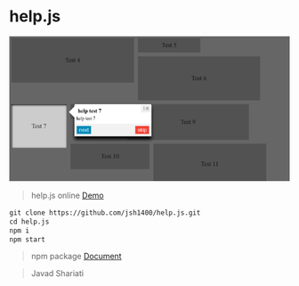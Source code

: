 # help.js

![help.js](https://raw.githubusercontent.com/jsh1400/help.js/master/docs/help.js.png)

>help.js online [Demo](https://jsh1400.github.io/help.js/)

```
git clone https://github.com/jsh1400/help.js.git
cd help.js
npm i
npm start

```

> npm package [Document](https://github.com/jsh1400/help.js/tree/master/docs/)

> Javad Shariati
